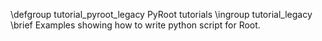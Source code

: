 \defgroup tutorial_pyroot_legacy PyRoot tutorials
\ingroup tutorial_legacy
\brief Examples showing how to write python script for Root.
